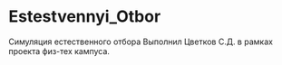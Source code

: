 # Estestvennyi_Otbor
Симуляция естественного отбора
Выполнил Цветков С.Д. в рамках проекта физ-тех кампуса.

